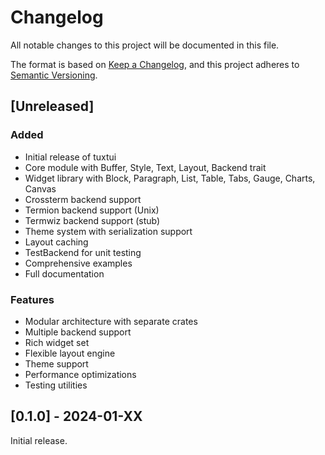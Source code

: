 # Changelog

All notable changes to this project will be documented in this file.

The format is based on [Keep a Changelog](https://keepachangelog.com/en/1.0.0/),
and this project adheres to [Semantic Versioning](https://semver.org/spec/v2.0.0.html).

## [Unreleased]

### Added
- Initial release of tuxtui
- Core module with Buffer, Style, Text, Layout, Backend trait
- Widget library with Block, Paragraph, List, Table, Tabs, Gauge, Charts, Canvas
- Crossterm backend support
- Termion backend support (Unix)
- Termwiz backend support (stub)
- Theme system with serialization support
- Layout caching
- TestBackend for unit testing
- Comprehensive examples
- Full documentation

### Features
- Modular architecture with separate crates
- Multiple backend support
- Rich widget set
- Flexible layout engine
- Theme support
- Performance optimizations
- Testing utilities

## [0.1.0] - 2024-01-XX

Initial release.

